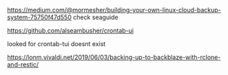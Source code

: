 https://medium.com/@mormesher/building-your-own-linux-cloud-backup-system-75750f47d550
check seaguide


https://github.com/alseambusher/crontab-ui

looked for crontab-tui doesnt exist

https://lonm.vivaldi.net/2019/06/03/backing-up-to-backblaze-with-rclone-and-restic/